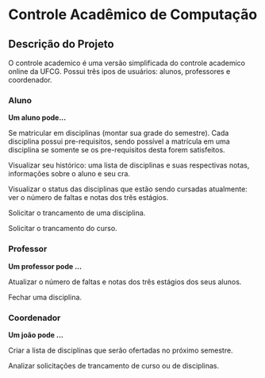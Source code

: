 # Controle Acadêmico de Computação

## Descrição do Projeto


O controle academico é uma versão simplificada do controle academico online da UFCG. Possui três ipos de usuários: alunos, professores e coordenador.


### Aluno

**Um aluno pode...**

Se matricular em disciplinas (montar sua grade do semestre). Cada disciplina possui pre-requisitos, sendo possível a matrícula em uma disciplina se somente se os pre-requisitos desta forem satisfeitos.

Visualizar seu histórico: uma lista de disciplinas e suas respectivas notas, informações sobre o aluno e seu cra. 

Visualizar o status das disciplinas que estão sendo cursadas atualmente: ver o número de faltas e notas dos três estágios.

Solicitar o trancamento de uma disciplina.

Solicitar o trancamento do curso.



### Professor

**Um professor pode ...**


Atualizar  o número de faltas e notas dos três estágios dos seus alunos.

Fechar uma disciplina.


### Coordenador

**Um joão pode ...**

Criar a lista de disciplinas que serão ofertadas no próximo semestre.

Analizar solicitações de trancamento de curso ou de disciplinas.



